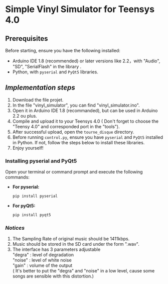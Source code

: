 # Simple Vinyl Simulator for Teensys 4.0

## Prerequisites
Before starting, ensure you have the following installed:

- Arduino IDE 1.8 (recommended) or later versions like 2.2，with "Audio", "SD", "SerialFlash" in the library .
- Python, with `pyserial` and `PyQt5` libraries.
  
## _Implementation steps_
1. Download the file projet.
2. In the file "vinyl_simulator", you can find "vinyl_simulator.ino".
3. Open it in Arduino IDE 1.8 (recommanded), but can be used in Arduino 2.2 ou plus.
4. Compile and upload it to your Teensys 4.0 ( Don't forget to choose the "Teensy 4.0" and corresponded port in the "tools").
5. After successful upload, open the `tourne_disque` directory.
6. Before running `control.py`, ensure you have `pyserial` and `PyQt5` installed in Python. If not, follow the steps below to install these libraries.
7. Enjoy yourself!

### Installing pyserial and PyQt5

Open your terminal or command prompt and execute the following commands:

- **For pyserial:**

  ```bash
  pip install pyserial
  
- **For pyQt5:**

  ```bash
  pip install pyqt5
  
### _Notices_
1. The Sampling Rate of original music should be 1411kbps.
2. Music should be stored in the SD card under the form ".wav".
3. The interface has 3 parameters adjustable    
   "degra" : level of degradation  
   "noise" : level of white noise  
   "gain"  : volume of the output  
   ( It's better to put the "degra" and "noise" in a low level, cause some songs are sensible with this distortion.)
   
